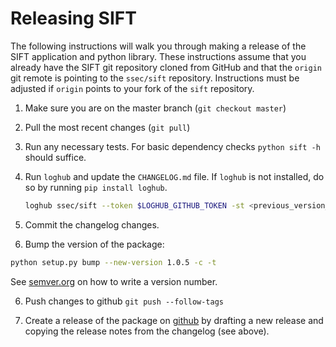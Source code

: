 # Releasing SIFT

The following instructions will walk you through making a release of the
SIFT application and python library. These instructions assume that you
already have the SIFT git repository cloned from GitHub and that the
`origin` git remote is pointing to the `ssec/sift` repository. Instructions
must be adjusted if `origin` points to your fork of the `sift` repository.

1. Make sure you are on the master branch (`git checkout master`)
2. Pull the most recent changes (`git pull`)
3. Run any necessary tests. For basic dependency checks `python sift -h`
   should suffice.
4. Run `loghub` and update the `CHANGELOG.md` file. If `loghub` is not
   installed, do so by running `pip install loghub`.

   ```bash
   loghub ssec/sift --token $LOGHUB_GITHUB_TOKEN -st <previous_version_tag> -plg bug "Bugs fixed" -plg enhancement "Features added" -plg documentation "Documentation changes" -plg backwards-incompatibility "Backwards incompatible changes"
   ```

5. Commit the changelog changes.

6. Bump the version of the package:

```bash
python setup.py bump --new-version 1.0.5 -c -t
```

See [semver.org](http://semver.org/) on how to write a version number.

6. Push changes to github `git push --follow-tags`

7. Create a release of the package on
   [github](https://github.com/ssec/sift/releases) by drafting a new release
   and copying the release notes from the changelog (see above).
   